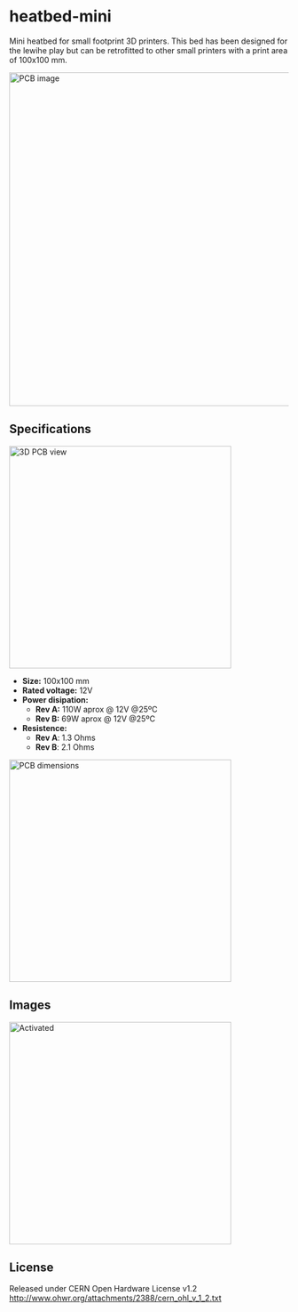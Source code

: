 # heatbed-mini
Mini heatbed for small footprint 3D printers. This bed has been designed for the lewihe play but can be retrofitted to other small 
printers with a print area of 100x100 mm.

<img src="https://github.com/fmalpartida/heatbed-mini/blob/master/images/heatbed_mini.JPG" alt="PCB image" width=600>

## Specifications

<img src="https://github.com/fmalpartida/heatbed-mini/blob/master/images/heatbed%20mini%20top.png" alt="3D PCB view" width=400>

+ **Size:** 100x100 mm
+ **Rated voltage:** 12V
+ **Power disipation:**
   + **Rev A:** 110W aprox @ 12V @25ºC
   + **Rev B:** 69W aprox @ 12V @25ºC
+ **Resistence:**
   + **Rev A**: 1.3 Ohms
   + **Rev B**: 2.1 Ohms
<img src="https://github.com/fmalpartida/heatbed-mini/blob/master/images/heatedbed%20mini%20dimensions.png" alt="PCB dimensions" width=400>

## Images

<img src="https://github.com/fmalpartida/heatbed-mini/blob/master/images/heatbed_mini_ON.JPG" alt="Activated" width=400>

## License
Released under CERN Open Hardware License v1.2
http://www.ohwr.org/attachments/2388/cern_ohl_v_1_2.txt
